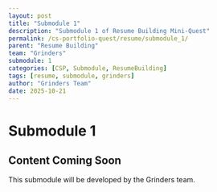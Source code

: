 ```yaml
---
layout: post
title: "Submodule 1"
description: "Submodule 1 of Resume Building Mini-Quest"
permalink: /cs-portfolio-quest/resume/submodule_1/
parent: "Resume Building"
team: "Grinders"
submodule: 1
categories: [CSP, Submodule, ResumeBuilding]
tags: [resume, submodule, grinders]
author: "Grinders Team"
date: 2025-10-21
---
```


# Submodule 1

## Content Coming Soon
This submodule will be developed by the Grinders team.
